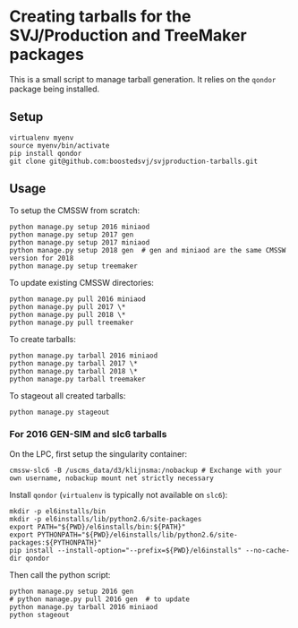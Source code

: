 # Creating tarballs for the SVJ/Production and TreeMaker packages

This is a small script to manage tarball generation. It relies on the `qondor` package being installed.

## Setup

```
virtualenv myenv
source myenv/bin/activate
pip install qondor
git clone git@github.com:boostedsvj/svjproduction-tarballs.git
```

## Usage

To setup the CMSSW from scratch:

```
python manage.py setup 2016 miniaod
python manage.py setup 2017 gen
python manage.py setup 2017 miniaod
python manage.py setup 2018 gen  # gen and miniaod are the same CMSSW version for 2018
python manage.py setup treemaker
```

To update existing CMSSW directories:

```
python manage.py pull 2016 miniaod
python manage.py pull 2017 \*
python manage.py pull 2018 \*
python manage.py pull treemaker
```

To create tarballs:

```
python manage.py tarball 2016 miniaod
python manage.py tarball 2017 \*
python manage.py tarball 2018 \*
python manage.py tarball treemaker
```

To stageout all created tarballs:

```
python manage.py stageout
```

### For 2016 GEN-SIM and slc6 tarballs

On the LPC, first setup the singularity container:

```
cmssw-slc6 -B /uscms_data/d3/klijnsma:/nobackup # Exchange with your own username, nobackup mount net strictly necessary
```

Install `qondor` (`virtualenv` is typically not available on `slc6`):

```
mkdir -p el6installs/bin
mkdir -p el6installs/lib/python2.6/site-packages
export PATH="${PWD}/el6installs/bin:${PATH}"
export PYTHONPATH="${PWD}/el6installs/lib/python2.6/site-packages:${PYTHONPATH}"
pip install --install-option="--prefix=${PWD}/el6installs" --no-cache-dir qondor
```

Then call the python script:

```
python manage.py setup 2016 gen
# python manage.py pull 2016 gen  # to update
python manage.py tarball 2016 miniaod
python stageout
```

